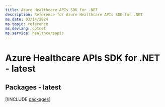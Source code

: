 ```yaml
---
title: Azure Healthcare APIs SDK for .NET
description: Reference for Azure Healthcare APIs SDK for .NET
ms.date: 03/14/2024
ms.topic: reference
ms.devlang: dotnet
ms.service: healthcareapis
---
```

# Azure Healthcare APIs SDK for .NET - latest
## Packages - latest
[!INCLUDE [packages](healthcare-apis-index.md)]